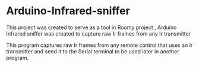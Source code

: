 # Arduino-Infrared-sniffer
This project was created to serve as a tool in Roomy project , Arduino Infrared sniffer was created to capture raw Ir frames from any Ir transmitter

This program captures raw Ir frames from any remote control that uses an Ir transmitter and send it to the Serial terminal to be used later in another program.


